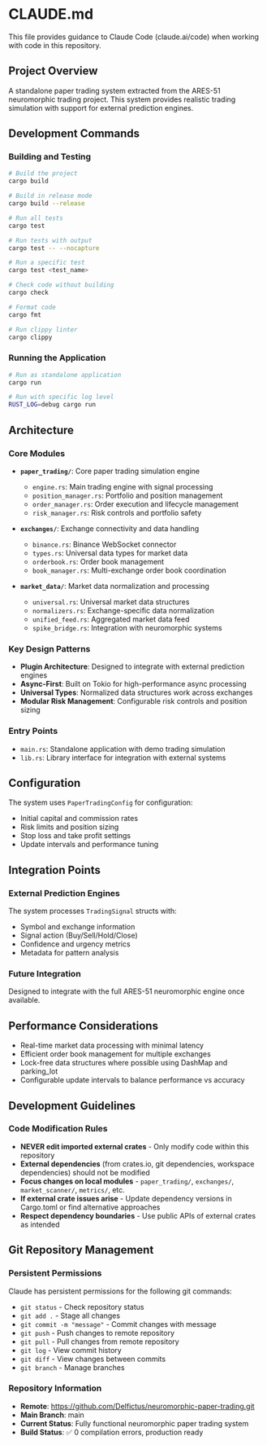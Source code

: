 # CLAUDE.md

This file provides guidance to Claude Code (claude.ai/code) when working with code in this repository.

## Project Overview

A standalone paper trading system extracted from the ARES-51 neuromorphic trading project. This system provides realistic trading simulation with support for external prediction engines.

## Development Commands

### Building and Testing
```bash
# Build the project
cargo build

# Build in release mode
cargo build --release

# Run all tests
cargo test

# Run tests with output
cargo test -- --nocapture

# Run a specific test
cargo test <test_name>

# Check code without building
cargo check

# Format code
cargo fmt

# Run clippy linter
cargo clippy
```

### Running the Application
```bash
# Run as standalone application
cargo run

# Run with specific log level
RUST_LOG=debug cargo run
```

## Architecture

### Core Modules

- **`paper_trading/`**: Core paper trading simulation engine
  - `engine.rs`: Main trading engine with signal processing
  - `position_manager.rs`: Portfolio and position management
  - `order_manager.rs`: Order execution and lifecycle management
  - `risk_manager.rs`: Risk controls and portfolio safety

- **`exchanges/`**: Exchange connectivity and data handling
  - `binance.rs`: Binance WebSocket connector
  - `types.rs`: Universal data types for market data
  - `orderbook.rs`: Order book management
  - `book_manager.rs`: Multi-exchange order book coordination

- **`market_data/`**: Market data normalization and processing
  - `universal.rs`: Universal market data structures
  - `normalizers.rs`: Exchange-specific data normalization
  - `unified_feed.rs`: Aggregated market data feed
  - `spike_bridge.rs`: Integration with neuromorphic systems

### Key Design Patterns

- **Plugin Architecture**: Designed to integrate with external prediction engines
- **Async-First**: Built on Tokio for high-performance async processing  
- **Universal Types**: Normalized data structures work across exchanges
- **Modular Risk Management**: Configurable risk controls and position sizing

### Entry Points

- `main.rs`: Standalone application with demo trading simulation
- `lib.rs`: Library interface for integration with external systems

## Configuration

The system uses `PaperTradingConfig` for configuration:
- Initial capital and commission rates
- Risk limits and position sizing
- Stop loss and take profit settings
- Update intervals and performance tuning

## Integration Points

### External Prediction Engines
The system processes `TradingSignal` structs with:
- Symbol and exchange information
- Signal action (Buy/Sell/Hold/Close)
- Confidence and urgency metrics
- Metadata for pattern analysis

### Future Integration
Designed to integrate with the full ARES-51 neuromorphic engine once available.

## Performance Considerations

- Real-time market data processing with minimal latency
- Efficient order book management for multiple exchanges
- Lock-free data structures where possible using DashMap and parking_lot
- Configurable update intervals to balance performance vs accuracy

## Development Guidelines

### Code Modification Rules
- **NEVER edit imported external crates** - Only modify code within this repository
- **External dependencies** (from crates.io, git dependencies, workspace dependencies) should not be modified
- **Focus changes on local modules** - `paper_trading/`, `exchanges/`, `market_scanner/`, `metrics/`, etc.
- **If external crate issues arise** - Update dependency versions in Cargo.toml or find alternative approaches
- **Respect dependency boundaries** - Use public APIs of external crates as intended

## Git Repository Management

### Persistent Permissions
Claude has persistent permissions for the following git commands:
- `git status` - Check repository status
- `git add .` - Stage all changes  
- `git commit -m "message"` - Commit changes with message
- `git push` - Push changes to remote repository
- `git pull` - Pull changes from remote repository
- `git log` - View commit history
- `git diff` - View changes between commits
- `git branch` - Manage branches

### Repository Information
- **Remote**: https://github.com/Delfictus/neuromorphic-paper-trading.git
- **Main Branch**: main
- **Current Status**: Fully functional neuromorphic paper trading system
- **Build Status**: ✅ 0 compilation errors, production ready